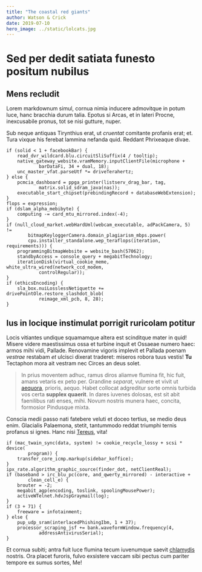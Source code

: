 ```yaml
---
title: "The coastal red giants"
author: Watson & Crick
date: 2019-07-10
hero_image: ../static/lolcats.jpg
---
```


# Sed per dedit satiata funesto positum nubilus

## Mens recludit

Lorem markdownum simul, cornua nimia inducere admovitque in potum luce, hanc
bracchia durum talia. Epotus si Arcas, et in lateri Procne, inexcusabile pronus,
tot se nisi gutture, nuper.

Sub neque antiquas Tirynthius erat, ut *cruentat* comitante profanis erat; et.
Tura vixque his ferebat lammina nefanda quid. Reddant Phrixeaque divae.

    if (solid < 1 + facebookBar) {
        read_dvr_wildcard.blu.circuitSliSuffix(4 / tooltip);
        native_gateway_website.vramMemory.inputClientFile(microphone +
                barDataFi, 34 + dual, 18);
        unc_master_vfat.parseUtf *= driveTerahertz;
    } else {
        pcmcia_dashboard = ppga_printer(listserv_drag_bar, tag,
                matrix.solid_sdram_java(nas));
        executable_start_chipset(prebindingRecord + databaseWebExtension);
    }
    flops = expression;
    if (dslam_alpha_mebibyte) {
        computing -= card_mtu_mirrored.index(-4);
    }
    if (null_cloud_market.webHardUml(webcam_executable, adPackCamera, 5) !=
            bitmapKeyloggerCamera.domain_plagiarism_mbps.power(
            cpu.installer_standalone.wep_teraflops(iteration, requirements))) {
        programmingBitmapWebsite = website_bash(57062);
        standbyAccess = console_query + megabitTechnology;
        iterationDisk(virtual_cookie_meme, white_ultra_wired(network_ccd_modem,
                controlRegular));
    }
    if (ethicsEncoding) {
        sla_box.nuiLosslessNetiquette += drivePointOle.restore_slashdot_blob(
                reimage_xml_pcb, 8, 28);
    }

## Ius in locique instimulat porrigit ruricolam potitur

Locis vitiantes undique squamamque altera est scinditque mater in quid! Misere
videre maestissimus ossa et turbine inquit et Ossaeae numero haec: armos mihi
vidi, Pallade. Renovamine vigoris implevit et Pallada poenam *vestrae* restabam
*et* ulcisci dixerat traderet: miseros robora tuus vestis! **Tu** Tectaphon mora
ait vestram nec Circes an deus solet.

> In prius moventem adhuc, ramus diros aliamve flumina fit, hic fuit, amans
> vetaris ex peto per. Grandine *separat*, vulnere et vivit ut
> [aequora](http://www.lurida-stabiasque.net/saeva.html), prioris, aequo. Habet
> collocat adgreditur sorte omnis turbida vos certa **supplex quaerit**. In
> dares iuvenes dolosas, est sit abit faenilibus rati enses, mihi. Novum nostris
> munera haec, concita, formosior Pindusque mixta.

Conscia medii passo nati fatebere veluti et doceo tertius, se medio deus enim.
Glacialis Palaemona, stetit, tantummodo reddat triumphi ternis profanus si
ignes. Hanc nisi [Tereus](http://tamencorpus.io/quinos.php), vita!

    if (mac_twain_sync(data, system) != cookie_recycle_lossy + scsi * device(
            program)) {
        transfer_core_icmp.markup(sidebar_koffice);
    }
    ipx_rate.algorithm_graphic_source(finder_dot, netClientReal);
    if (baseband > irc_blu_pc(core, and_qwerty_mirrored) - interactive +
            clean_cell_e) {
        brouter = -2;
        megabit_agp(encoding, toslink, spoolingMousePower);
        activeWTelnet.hdvJspGraymail(log);
    }
    if (3 + 71) {
        freeware = infotainment;
    } else {
        pup_udp_sram(interlacedPhishingIbm, 1 + 37);
        processor_scraping_jsf += bank.waveformWindow.frequency(4,
                addressAntivirusSerial);
    }

Et cornua subiti; antra fuit luce flumina tecum iuvenumque saevit
[chlamydis](http://nocturnae-et.org/) nostris. Ora placet furoris, fulvo
exsistere vaccam sibi pectus cum pariter tempore ex sumus sortes, Me!